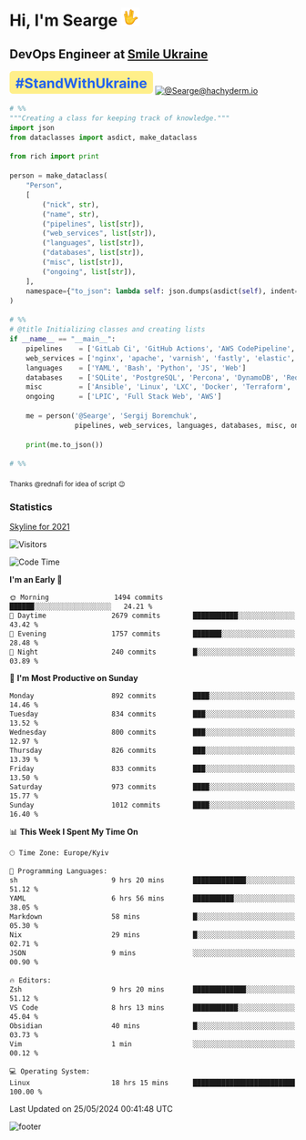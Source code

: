 # Hi, I'm Searge <img src="images/vulcan.webp" style="display: inline-block; margin: 0; height: 2rem" alt="Vulcan salute" />

## DevOps Engineer at [Smile Ukraine](https://smile-ukraine.com/en)

[![Stand With Ukraine](https://raw.githubusercontent.com/vshymanskyy/StandWithUkraine/main/badges/StandWithUkraine.svg)](https://stand-with-ukraine.pp.ua)
<a rel="me" href="https://hachyderm.io/@Searge">![@Searge@hachyderm.io](https://img.shields.io/badge/-@Searge-%232B90D9?logo=mastodon&logoColor=white)</a>

```python
# %%
"""Creating a class for keeping track of knowledge."""
import json
from dataclasses import asdict, make_dataclass

from rich import print

person = make_dataclass(
    "Person",
    [
        ("nick", str),
        ("name", str),
        ("pipelines", list[str]),
        ("web_services", list[str]),
        ("languages", list[str]),
        ("databases", list[str]),
        ("misc", list[str]),
        ("ongoing", list[str]),
    ],
    namespace={"to_json": lambda self: json.dumps(asdict(self), indent=4)},
)

# %%
# @title Initializing classes and creating lists
if __name__ == "__main__":
    pipelines    = ['GitLab Ci', 'GitHub Actions', 'AWS CodePipeline', 'Jenkins']
    web_services = ['nginx', 'apache', 'varnish', 'fastly', 'elastic', 'solr']
    languages    = ['YAML', 'Bash', 'Python', 'JS', 'Web']
    databases    = ['SQLite', 'PostgreSQL', 'Percona', 'DynamoDB', 'Redis']
    misc         = ['Ansible', 'Linux', 'LXC', 'Docker', 'Terraform', 'AWS']
    ongoing      = ['LPIC', 'Full Stack Web', 'AWS']

    me = person('@Searge', 'Sergij Boremchuk',
                pipelines, web_services, languages, databases, misc, ongoing)

    print(me.to_json())

# %%

```

<sub>Thanks @rednafi for idea of script :wink:</sub>

### Statistics

[Skyline for 2021](https://skyline.github.com/Searge/2021)

![Visitors](https://komarev.com/ghpvc/?username=searge&label=Profile%20views&color=0e75b6&style=flat) 
<!--START_SECTION:waka-->
![Code Time](http://img.shields.io/badge/Code%20Time-2%2C524%20hrs%2043%20mins-blue)

**I'm an Early 🐤** 

```text
🌞 Morning                1494 commits        ██████░░░░░░░░░░░░░░░░░░░   24.21 % 
🌆 Daytime                2679 commits        ███████████░░░░░░░░░░░░░░   43.42 % 
🌃 Evening                1757 commits        ███████░░░░░░░░░░░░░░░░░░   28.48 % 
🌙 Night                  240 commits         █░░░░░░░░░░░░░░░░░░░░░░░░   03.89 % 
```
📅 **I'm Most Productive on Sunday** 

```text
Monday                   892 commits         ████░░░░░░░░░░░░░░░░░░░░░   14.46 % 
Tuesday                  834 commits         ███░░░░░░░░░░░░░░░░░░░░░░   13.52 % 
Wednesday                800 commits         ███░░░░░░░░░░░░░░░░░░░░░░   12.97 % 
Thursday                 826 commits         ███░░░░░░░░░░░░░░░░░░░░░░   13.39 % 
Friday                   833 commits         ███░░░░░░░░░░░░░░░░░░░░░░   13.50 % 
Saturday                 973 commits         ████░░░░░░░░░░░░░░░░░░░░░   15.77 % 
Sunday                   1012 commits        ████░░░░░░░░░░░░░░░░░░░░░   16.40 % 
```


📊 **This Week I Spent My Time On** 

```text
🕑︎ Time Zone: Europe/Kyiv

💬 Programming Languages: 
sh                       9 hrs 20 mins       █████████████░░░░░░░░░░░░   51.12 % 
YAML                     6 hrs 56 mins       ██████████░░░░░░░░░░░░░░░   38.05 % 
Markdown                 58 mins             █░░░░░░░░░░░░░░░░░░░░░░░░   05.30 % 
Nix                      29 mins             █░░░░░░░░░░░░░░░░░░░░░░░░   02.71 % 
JSON                     9 mins              ░░░░░░░░░░░░░░░░░░░░░░░░░   00.90 % 

🔥 Editors: 
Zsh                      9 hrs 20 mins       █████████████░░░░░░░░░░░░   51.12 % 
VS Code                  8 hrs 13 mins       ███████████░░░░░░░░░░░░░░   45.04 % 
Obsidian                 40 mins             █░░░░░░░░░░░░░░░░░░░░░░░░   03.73 % 
Vim                      1 min               ░░░░░░░░░░░░░░░░░░░░░░░░░   00.12 % 

💻 Operating System: 
Linux                    18 hrs 15 mins      █████████████████████████   100.00 % 
```


 Last Updated on 25/05/2024 00:41:48 UTC
<!--END_SECTION:waka-->

![footer](https://capsule-render.vercel.app/api?type=waving&color=gradient&customColorList=14,21&height=82&section=footer)
